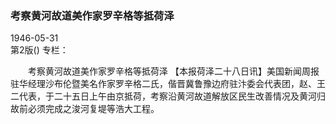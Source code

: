 ### 考察黄河故道美作家罗辛格等抵荷泽  

1946-05-31  
第2版()
专栏：

　　考察黄河故道美作家罗辛格等抵荷泽
    【本报荷泽二十八日讯】美国新闻周报驻华经理沙布伦暨美名作家罗辛格二氏，偕晋冀鲁豫边府驻汴委会代表团，赵、王二代表，于二十五日上午由京抵荷，考察沿黄河故道解放区民生改善情况及黄河归故前必须完成之浚河复堤等浩大工程。  
